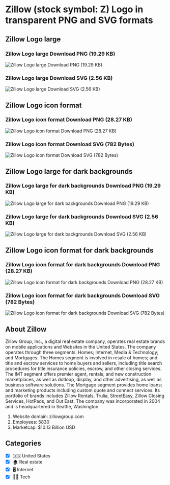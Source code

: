 # Zillow (stock symbol: Z) Logo in transparent PNG and SVG formats

## Zillow Logo large

### Zillow Logo large Download PNG (19.29 KB)

![Zillow Logo large Download PNG (19.29 KB)](/img/orig/Z_BIG-05ef08f5.png)

### Zillow Logo large Download SVG (2.56 KB)

![Zillow Logo large Download SVG (2.56 KB)](/img/orig/Z_BIG-9e26d1a2.svg)

## Zillow Logo icon format

### Zillow Logo icon format Download PNG (28.27 KB)

![Zillow Logo icon format Download PNG (28.27 KB)](/img/orig/Z-510fe419.png)

### Zillow Logo icon format Download SVG (782 Bytes)

![Zillow Logo icon format Download SVG (782 Bytes)](/img/orig/Z-cfb74786.svg)

## Zillow Logo large for dark backgrounds

### Zillow Logo large for dark backgrounds Download PNG (19.29 KB)

![Zillow Logo large for dark backgrounds Download PNG (19.29 KB)](/img/orig/Z_BIG.D-655246eb.png)

### Zillow Logo large for dark backgrounds Download SVG (2.56 KB)

![Zillow Logo large for dark backgrounds Download SVG (2.56 KB)](/img/orig/Z_BIG.D-7dd3ab89.svg)

## Zillow Logo icon format for dark backgrounds

### Zillow Logo icon format for dark backgrounds Download PNG (28.27 KB)

![Zillow Logo icon format for dark backgrounds Download PNG (28.27 KB)](/img/orig/Z.D-93dae342.png)

### Zillow Logo icon format for dark backgrounds Download SVG (782 Bytes)

![Zillow Logo icon format for dark backgrounds Download SVG (782 Bytes)](/img/orig/Z.D-8a64ef1c.svg)

## About Zillow

Zillow Group, Inc., a digital real estate company, operates real estate brands on mobile applications and Websites in the United States. The company operates through three segments: Homes; Internet, Media & Technology; and Mortgages. The Homes segment is involved in resale of homes; and title and escrow services to home buyers and sellers, including title search procedures for title insurance policies, escrow, and other closing services. The IMT segment offers premier agent, rentals, and new construction marketplaces, as well as dotloop, display, and other advertising, as well as business software solutions. The Mortgage segment provides home loans; and marketing products including custom quote and connect services. Its portfolio of brands includes Zillow Rentals, Trulia, StreetEasy, Zillow Closing Services, HotPads, and Out East. The company was incorporated in 2004 and is headquartered in Seattle, Washington.

1. Website domain: zillowgroup.com
2. Employees: 5830
3. Marketcap: $10.13 Billion USD


## Categories
- [x] 🇺🇸 United States
- [x] 🏠 Real estate
- [x] 🖥️ Internet
- [x] 👩‍💻 Tech

